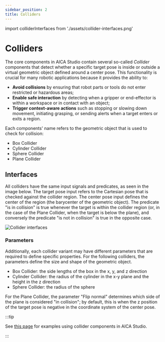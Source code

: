 ```yaml
---
sidebar_position: 2
title: Colliders
---
```


import colliderInterfaces from './assets/collider-interfaces.png'

# Colliders

The core components in AICA Studio contain several so-called _Collider_ components that detect whether a specific target
pose is inside or outside a virtual geometric object defined around a center pose. This functionality is crucial for
many robotic applications because it provides the ability to:

- **Avoid collisions** by ensuring that robot parts or tools do not enter restricted or hazardous areas;
- **Enable safe interaction** by detecting when a gripper or end-effector is within a workspace or in contact with an
  object;
- **Trigger context-aware actions** such as stopping or slowing down movement, initiating grasping, or sending alerts
  when a target enters or exits a region.

Each components' name refers to the geometric object that is used to check for collision:

- Box Collider
- Cylinder Collider
- Sphere Collider
- Plane Collider

## Interfaces

All colliders have the same input signals and predicates, as seen in the image below. The target pose input refers to
the Cartesian pose that is checked against the collider region. The center pose input defines the center of the region
(the barycenter of the geometric object). The predicate "is in collision" is true whenever the target is within the
collider region (or, in the case of the Plane Collider, when the target is below the plane), and conversely the
predicate "is not in collision" is true in the opposite case.

<div class="text--center">
  <img src={colliderInterfaces} alt="Collider interfaces" />
</div>

### Parameters

Additionally, each collider variant may have different parameters that are required to define specific properties. For
the following colliders, the parameters define the size and shape of the geometric object.

- Box Collider: the side lengths of the box in the x, y, and z direction
- Cylinder Collider: the radius of the cylinder in the x-y plane and the height in the z direction
- Sphere Collider: the radius of the sphere

For the Plane Collider, the parameter "Flip normal" determines which side of the plane is considered "in collision"; by
default, this is when the z position of the target pose is negative in the coordinate system of the center pose.

:::tip

See [this page](../../../examples/core-components/colliders.md) for examples using collider components in AICA Studio.

:::